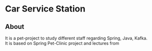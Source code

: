 # Car Service Station

## About

It is a pet-project to study different staff regarding Spring, Java, Kafka.  
It is based on Spring Pet-Clinic project and lectures from 

